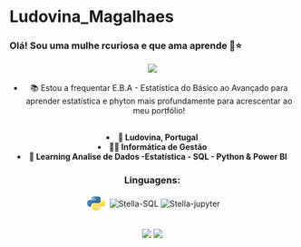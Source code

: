 # Ludovina_Magalhaes
### Olá! Sou uma mulhe rcuriosa e que ama aprende 👋⭐

<p align="center">
  <a href="https://github.com/lagmagalhaes">
    <img src="https://readme-typing-svg.herokuapp.com/?lines=Bem-vindos!%20Welcome!;%20Analista de Dados;Python%20|%20SQL%20|%20Power BI;&font=Pacifico&center=true&width=650&height=120&color=9370DB&vCenter=true&size=45&duration=4000">
  </a>
</p>



<div align="center">

 
- 📚 Estou a frequentar E.B.A - Estatística do Básico ao Avançado para aprender estatística e phyton mais profundamente para acrescentar ao meu portfólio!

##
<!-- List -->
<h4>
    <li> 📌 Ludovina, Portugal </li>
    <li> 👨‍🎓 Informática de Gestão </li>
    <li> 🌱 Learning Analise de Dados -Estatística - SQL - Python & Power BI </li>
    
</h4>

### Linguagens:
<div>
  <img align="center" alt="-Python" height="30" width="40" src="https://raw.githubusercontent.com/devicons/devicon/master/icons/python/python-original.svg">
  <img align="center" alt="Stella-SQL" height="30" width="40" src="https://cdn.jsdelivr.net/gh/devicons/devicon@latest/icons/azuresqldatabase/azuresqldatabase-original.svg" />
  <img align="center" alt="Stella-jupyter" height="30" width="40" src="https://cdn.jsdelivr.net/gh/devicons/devicon@latest/icons/jupyter/jupyter-original-wordmark.svg" />          
                              
</div>



## 

<div>
  <a href = "mailto:lagmagalhaes@gmail.com"><img src="https://img.shields.io/badge/Gmail-D14836?style=for-the-badge&logo=gmail&logoColor=white"></a>
  <a href="https://www.linkedin.com/in/ludovina-magalhaes" target="_blank"><img src="https://img.shields.io/badge/-LinkedIn-%230077B5?style=for-the-badge&logo=linkedin&logoColor=white" target="_blank"></a>
 

</div>
